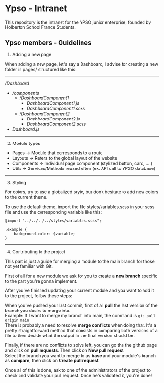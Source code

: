# Ypso - Intranet
This repository is the intranet for the YPSO junior enterprise, founded by Holberton School France Students.

## Ypso members - Guidelines
1. Adding a new page

When adding a new page, let's say a Dashboard, I advise for creating a new folder in pages/ structured like this:

___
*/Dashboard*

*  */components*
	+ */DashboardComponent1*
		+ *DashboardComponent1.js*
		+ *DashboardComponent1.scss*
	+ */DashboardComponent2*
		+ *DashboardComponent2.js*
		+ *DashboardComponent2.scss*
*  *Dashboard.js*

___

2. Module types

- Pages -> Module that corresponds to a route
- Layouts -> Refers to the global layout of the website
- Components -> Individual page component (stylized button, card, ....)
- Utils -> Services/Methods reused often (ex: API call to YPSO database)

___

3. Styling

For colors, try to use a globalized style, but don't hesitate to add new colors to the current theme.

To use the default theme, import the file styles/variables.scss in your scss file and use the corresponding variable like this:
```
@import "../../../../styles/variables.scss";

.example {
	background-color: $variable;
}
```

___

4. Contributing to the project

This part is just a guide for merging a module to the main branch for those not yet familiar with Git.

First of all for a new module we ask for you to create a **new branch** specific to the part you're gonna implement.

After you've finished updating your current module and you want to add it to the project, follow these steps:

 When you've pushed your last commit, first of all **pull** the last version of the branch you desire to merge into.  
Example: If I want to merge my branch into main, the command is ```git pull origin main```  
There is probably a need to resolve __merge conflicts__ when doing that. It's a pretty straightforward method that consists in comparing both versions of a file to then decide what the output in the final version should be.  
  
  Finally, if there are no conflicts to solve left, you can go the the github page and click on **pull requests**. Then click on **New pull request**.  
  Select the branch you want to merge to as **base** and your module's branch as **compare**, then click on **Create pull request**

  Once all of this is done, ask to one of the administrators of the project to check and validate your pull request. Once he's validated it, you're done!
